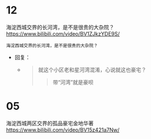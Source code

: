 
# 12

海淀西城交界的长河湾，是不是很贵的大杂院？ https://www.bilibili.com/video/BV1ZJkzYDE9S/
```console
海淀西城交界的长河湾，是不是很贵的大杂院？
```
- 回复：
  * > 就这个小区老和星河湾混淆，心说就这也豪宅？
    >> 带“河湾”就是豪呗

# 05

海淀西城两区交界的孤品豪宅金地华著 https://www.bilibili.com/video/BV15z421a7Nw/
